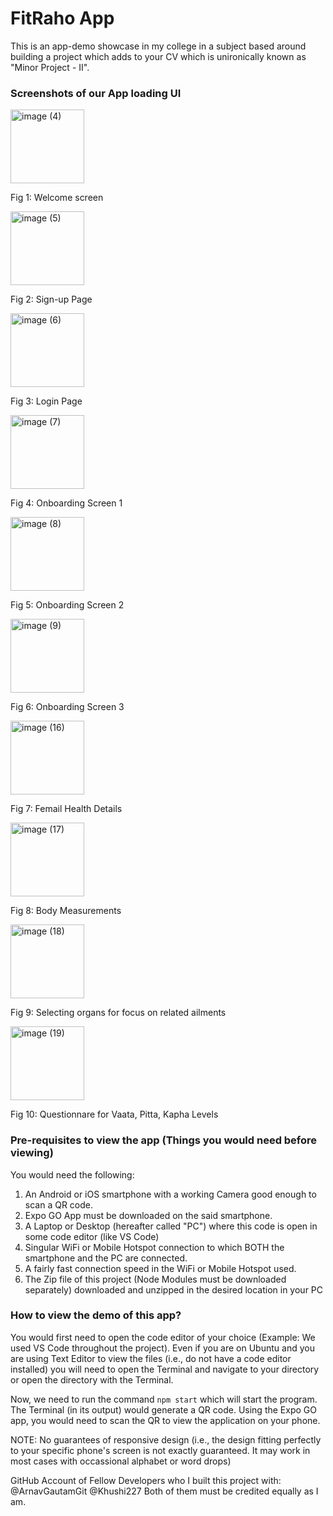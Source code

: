 # FitRaho App
This is an app-demo showcase in my college in a subject based around building a project which adds to your CV which is unironically known as "Minor Project - II".

### Screenshots of our App loading UI

<img width="118" alt="image (4)" src="https://github.com/user-attachments/assets/95d6f4ff-805f-4430-af70-db85788ec94f" />

Fig 1: Welcome screen

<img width="118" alt="image (5)" src="https://github.com/user-attachments/assets/fff26b36-77e8-4180-8f93-e3c188ebea72" />

Fig 2: Sign-up Page

<img width="118" alt="image (6)" src="https://github.com/user-attachments/assets/0297d669-d809-4df4-9375-fe729300d181" />

Fig 3: Login Page

<img width="118" alt="image (7)" src="https://github.com/user-attachments/assets/39e26587-31f4-4b18-b673-fe84dc38924c" />

Fig 4: Onboarding Screen 1

<img width="118" alt="image (8)" src="https://github.com/user-attachments/assets/a5a8ddf9-fe95-4ccd-8067-6eb5aed8c8c4" />

Fig 5: Onboarding Screen 2

<img width="118" alt="image (9)" src="https://github.com/user-attachments/assets/b0eec120-6596-4594-a15b-b1de66040cbf" />

Fig 6: Onboarding Screen 3

<img width="118" alt="image (16)" src="https://github.com/user-attachments/assets/a625c3ce-d9b2-4d19-8c9a-c7f26c6ad0d4" />

Fig 7: Femail Health Details

<img width="118" alt="image (17)" src="https://github.com/user-attachments/assets/d336cebc-fd9f-45a8-9a54-aa865aae0d8d" />

Fig 8: Body Measurements

<img width="118" alt="image (18)" src="https://github.com/user-attachments/assets/1d1da369-8f78-438a-8ef1-d7f26a827581" />

Fig 9: Selecting organs for focus on related ailments

<img width="118" alt="image (19)" src="https://github.com/user-attachments/assets/8690c7df-019c-45b6-a14f-f95319aecea5" />

Fig 10: Questionnare for Vaata, Pitta, Kapha Levels

### Pre-requisites to view the app (Things you would need before viewing)
You would need the following:
1. An Android or iOS smartphone with a working Camera good enough to scan a QR code.
2. Expo GO App must be downloaded on the said smartphone.
3. A Laptop or Desktop (hereafter called "PC") where this code is open in some code editor (like VS Code)
4. Singular WiFi or Mobile Hotspot connection to which BOTH the smartphone and the PC are connected.
5. A fairly fast connection speed in the WiFi or Mobile Hotspot used.
6. The Zip file of this project (Node Modules must be downloaded separately) downloaded and unzipped in the desired location in your PC

### How to view the demo of this app?
You would first need to open the code editor of your choice (Example: We used VS Code throughout the project).
Even if you are on Ubuntu and you are using Text Editor to view the files (i.e., do not have a code editor installed) you will need to open the Terminal and navigate to your directory or open the directory with the Terminal.

Now, we need to run the command `npm start` which will start the program.
The Terminal (in its output) would generate a QR code. Using the Expo GO app, you would need to scan the QR to view the application on your phone. 

NOTE:
No guarantees of responsive design (i.e., the design fitting perfectly to your specific phone's screen is not exactly guaranteed. It may work in most cases with occassional alphabet or word drops)

GitHub Account of Fellow Developers who I built this project with:
@ArnavGautamGit
@Khushi227
Both of them must be credited equally as I am.
